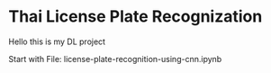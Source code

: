 # Thai License Plate Recognization
 
Hello this is my DL project

Start with File: license-plate-recognition-using-cnn.ipynb